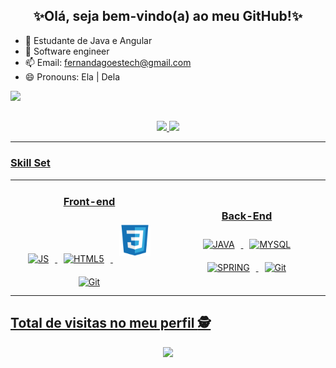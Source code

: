 <h2 align="center">✨Olá, seja bem-vindo(a) ao meu GitHub!✨</h2> 
  
- 🔭 Estudante de Java e Angular  
- 🌱 Software engineer
- 📫 Email: fernandagoestech@gmail.com
- 😄 Pronouns: Ela | Dela
  
<a href="https://www.linkedin.com/in/fernanda-g%C3%B3es-50383b288/" target="_blank"><img src="https://img.shields.io/badge/-LinkedIn-%230077B5?style=for-the-badge&logo=linkedin&logoColor=white" target="_blank"></a> 

</div>  
    
##
<!-- GitHub Status  -->
<div align="center">
  <a href="https://github.com/Italomax">
  <img height="149em" src="https://github-readme-stats.vercel.app/api?username=Fernanda-goes&show_icons=true&theme=github_dark&include_all_commits=true&count_private=true" />
  <img height="149em" src="https://github-readme-stats.vercel.app/api/top-langs/?username=Fernanda-goes&layout=compact&langs_count=7&theme=github_dark" />
</div>    
 
----

### Skill Set
<table align="center"><tr><td align="center" width="50%" > 

### Front-end 
<div align="center">  
<img style="margin: 10px" src="https://cdn.jsdelivr.net/gh/devicons/devicon/icons/javascript/javascript-original.svg" alt="JS" height="50" /> 
<img style="margin: 10px" src="https://cdn.jsdelivr.net/gh/devicons/devicon/icons/html5/html5-original-wordmark.svg" alt="HTML5" height="50" />  
<img style="margin: 10px" src="https://raw.githubusercontent.com/devicons/devicon/master/icons/css3/css3-original.svg" alt="CSS3" height="50" /> 
<img style="margin: 10px" src="https://profilinator.rishav.dev/skills-assets/git-scm-icon.svg" alt="Git" height="50" />  
</div>
<td align="center" width="50%">
  
### Back-End
<div align="center">  
<img style="margin: 10px" src="https://cdn.jsdelivr.net/gh/devicons/devicon/icons/java/java-original.svg"/ alt="JAVA" height="50" />
<img style="margin: 10px" src= "https://cdn.jsdelivr.net/gh/devicons/devicon/icons/mysql/mysql-original-wordmark.svg"/ alt="MYSQL" height="50" />
<img style="margin: 10px" src= "https://cdn.jsdelivr.net/gh/devicons/devicon/icons/spring/spring-original.svg"/ alt="SPRING" height="50" />  
<img style="margin: 10px" src="https://profilinator.rishav.dev/skills-assets/git-scm-icon.svg" alt="Git" height="50" />  
</div>
  </td></tr></table>
  
## Total de visitas no meu perfil :detective: <br>
 <p align="center"> 
   <img alingn="center" src="https://profile-counter.glitch.me/Fenanda-goes/count.svg" />
 </p>

</p>  
